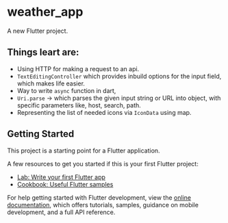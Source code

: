 # weather_app

A new Flutter project.

## Things leart are:
- Using HTTP for making a request to an api.
- `TextEditingController` which provides inbuild options for the input field, which makes life easier.
- Way to write `async` function in dart, 
- `Uri.parse` -> which parses the given input string or URL into object, with specific parameters like, host, search, path.
- Representing the list of needed icons via `IconData` using map.

## Getting Started

This project is a starting point for a Flutter application.

A few resources to get you started if this is your first Flutter project:

- [Lab: Write your first Flutter app](https://docs.flutter.dev/get-started/codelab)
- [Cookbook: Useful Flutter samples](https://docs.flutter.dev/cookbook)

For help getting started with Flutter development, view the
[online documentation](https://docs.flutter.dev/), which offers tutorials,
samples, guidance on mobile development, and a full API reference.
